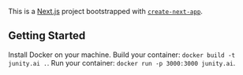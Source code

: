 This is a [Next.js](https://nextjs.org/) project bootstrapped with [`create-next-app`](https://github.com/vercel/next.js/tree/canary/packages/create-next-app).

## Getting Started

Install Docker on your machine.
Build your container: `docker build -t junity.ai .`.
Run your container: `docker run -p 3000:3000 junity.ai`.